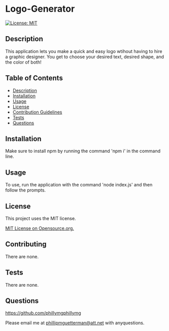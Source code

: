 
  # Logo-Generator

  [![License: MIT](https://img.shields.io/badge/License-MIT-yellow.svg)](https://opensource.org/licenses/MIT)
## Description

This application lets you make a quick and easy logo wtihout having to hire a graphic designer. You get to choose your desired text, desired shape, and the color of both!

## Table of Contents
* [Description](#description)
* [Installation](#installation)
* [Usage](#usage)
* [License](#license)
* [Contribution Guidelines](#contributing)
* [Tests](#tests)
* [Questions](#questions) 

## Installation

Make sure to install npm by running the command 'npm i' in the command line.

## Usage

To use, run the application with the command 'node index.js' and then follow the prompts.


## License
This project uses the MIT license.

[MIT License on Opensource.org.](https://opensource.org/license/mit/)


## Contributing

There are none.

## Tests

There are none.

## Questions

https://github.com/phillymgphillymg

Please email me at phillipmguetterman@att.net with anyquestions.
 